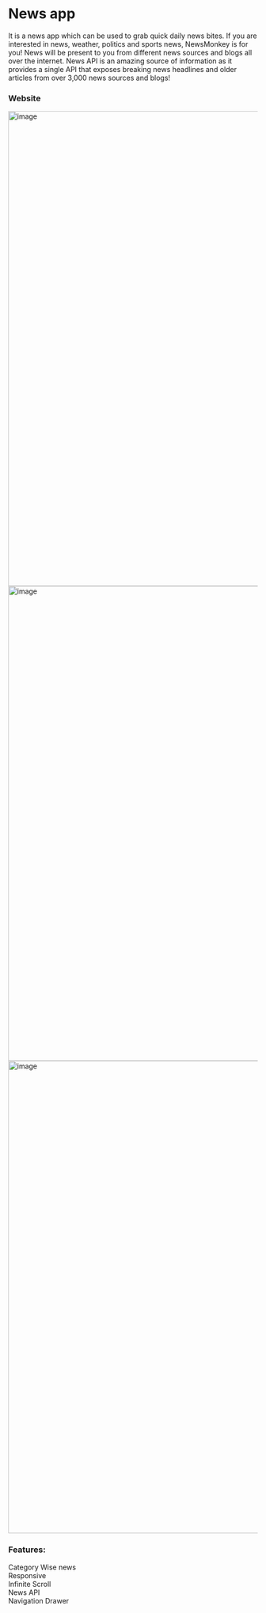 <h1>News app</h1>

It is a news app which can be used to grab quick daily news bites. If you are interested in news, weather, politics and sports news, NewsMonkey is for you!
News will be present to you from different news sources and blogs all over the internet.
News API is an amazing source of information as it provides a single API that exposes breaking news headlines and older articles from over 3,000 news sources and blogs!


<h3>Website</h3>

<img width="960" alt="image" src="https://user-images.githubusercontent.com/85924944/209864698-20ce4e85-c9af-4757-a8e7-76cc1c131e1a.png">
<img width="960" alt="image" src="https://user-images.githubusercontent.com/85924944/209864868-400c950a-b66c-44ea-b14d-9584cd48b5b2.png">
<img width="955" alt="image" src="https://user-images.githubusercontent.com/85924944/209864904-3ab7bca2-47b0-4167-97ec-f30157a9041b.png">





<h3>Features:</h3>
Category Wise news<br>
Responsive<br>
Infinite Scroll<br>
News API <br>
Navigation Drawer<br>
